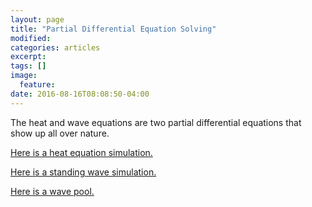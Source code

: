 ```yaml
---
layout: page
title: "Partial Differential Equation Solving"
modified:
categories: articles
excerpt:
tags: []
image:
  feature:
date: 2016-08-16T08:08:50-04:00
---
```


The heat and wave equations are two partial differential equations that show up all over nature.

[Here is a heat equation simulation.](/scripts/PDE/Diffusion.html)

[Here is a standing wave simulation.](/scripts/PDE/Waves.html)

[Here is a wave pool.](/scripts/PDE/WavePool.html)